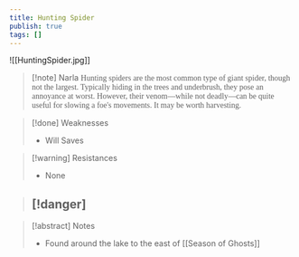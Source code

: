 ```yaml
---
title: Hunting Spider
publish: true
tags: []
---
```

![[HuntingSpider.jpg]]
> [!note] Narla
> <span style="font-family: 'Lucida Handwriting'; font-optical-sizing: auto; font-style: normal; word-break: break-word;">Hunting spiders are the most common type of giant spider, though not the largest. Typically hiding in the trees and underbrush, they pose an annoyance at worst. However, their venom—while not deadly—can be quite useful for slowing a foe's movements. It may be worth harvesting.<span/>

> [!done] Weaknesses
> - Will Saves

> [!warning] Resistances
> - None

> [!danger]
> - 

> [!abstract] Notes
> - Found around the lake to the east of [[Season of Ghosts]]
